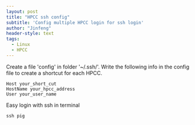 ```yaml
---
layout: post
title: "HPCC ssh config"
subtitle: 'Config multiple HPCC login for ssh login'
author: "Jinfeng"
header-style: text
tags:
  - Linux
  - HPCC
---
```


Create a file 'config' in folder '~/.ssh/'. Write the following info in the config file to create a shortcut for each HPCC.

```
Host your_short_cut
HostName your_hpcc_address
User your_user_name
```

Easy login with ssh in terminal

```
ssh pig
```
